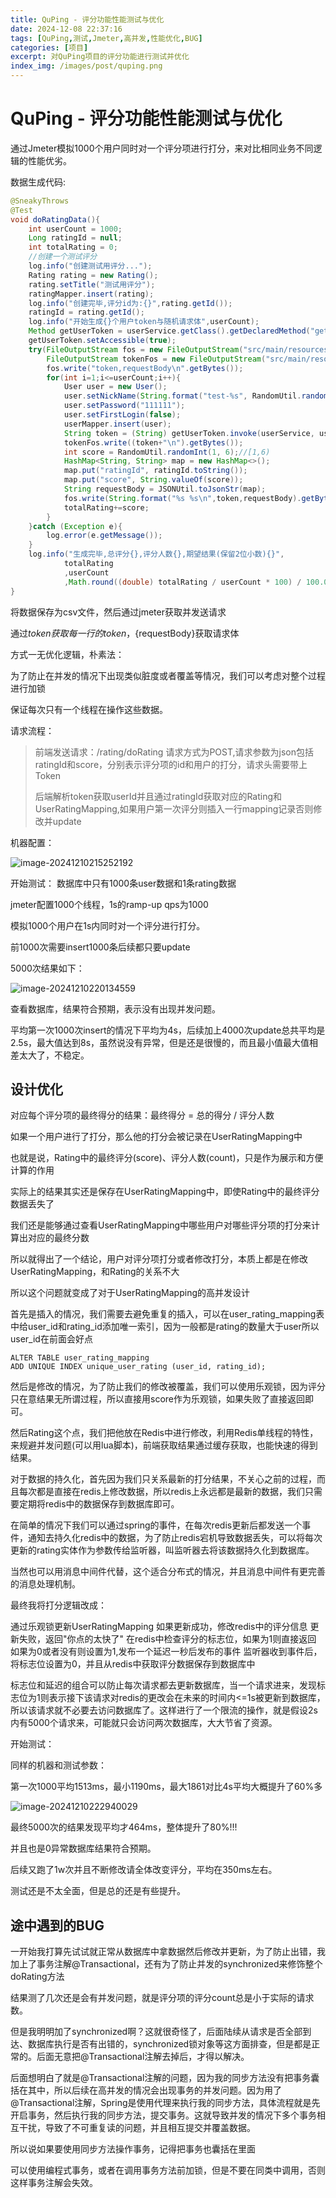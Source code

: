 ```yaml
---
title: QuPing - 评分功能性能测试与优化
date: 2024-12-08 22:37:16
tags: [QuPing,测试,Jmeter,高并发,性能优化,BUG]
categories: [项目]
excerpt: 对QuPing项目的评分功能进行测试并优化
index_img: /images/post/quping.png
---
```

# QuPing - 评分功能性能测试与优化

通过Jmeter模拟1000个用户同时对一个评分项进行打分，来对比相同业务不同逻辑的性能优劣。

数据生成代码:

```java
@SneakyThrows
@Test
void doRatingData(){
    int userCount = 1000;
    Long ratingId = null;
    int totalRating = 0;
    //创建一个测试评分
    log.info("创建测试用评分...");
    Rating rating = new Rating();
    rating.setTitle("测试用评分");
    ratingMapper.insert(rating);
    log.info("创建完毕,评分id为:{}",rating.getId());
    ratingId = rating.getId();
    log.info("开始生成{}个用户token与随机请求体",userCount);
    Method getUserToken = userService.getClass().getDeclaredMethod("getUserToken", User.class);
    getUserToken.setAccessible(true);
    try(FileOutputStream fos = new FileOutputStream("src/main/resources/doRatingData.csv");
        FileOutputStream tokenFos = new FileOutputStream("src/main/resources/token.csv")){
        fos.write("token,requestBody\n".getBytes());
        for(int i=1;i<=userCount;i++){
            User user = new User();
            user.setNickName(String.format("test-%s", RandomUtil.randomString(5)));
            user.setPassword("111111");
            user.setFirstLogin(false);
            userMapper.insert(user);
            String token = (String) getUserToken.invoke(userService, user);
            tokenFos.write((token+"\n").getBytes());
            int score = RandomUtil.randomInt(1, 6);//[1,6)
            HashMap<String, String> map = new HashMap<>();
            map.put("ratingId", ratingId.toString());
            map.put("score", String.valueOf(score));
            String requestBody = JSONUtil.toJsonStr(map);
            fos.write(String.format("%s %s\n",token,requestBody).getBytes());
            totalRating+=score;
        }
    }catch (Exception e){
        log.error(e.getMessage());
    }
    log.info("生成完毕,总评分{},评分人数{},期望结果(保留2位小数){}",
            totalRating
            ,userCount
            ,Math.round((double) totalRating / userCount * 100) / 100.0);
}
```

将数据保存为csv文件，然后通过jmeter获取并发送请求

通过${token}获取每一行的token，${requestBody}获取请求体

方式一无优化逻辑，朴素法：

为了防止在并发的情况下出现类似脏度或者覆盖等情况，我们可以考虑对整个过程进行加锁

保证每次只有一个线程在操作这些数据。

请求流程：

> 前端发送请求：/rating/doRating 请求方式为POST,请求参数为json包括ratingId和score，分别表示评分项的id和用户的打分，请求头需要带上Token 
>
> 后端解析token获取userId并且通过ratingId获取对应的Rating和UserRatingMapping,如果用户第一次评分则插入一行mapping记录否则修改并update

机器配置：

![image-20241210215252192](https://cdn.yunjiujiu.xyz/blogimages/image-20241210215252192.png)

开始测试：
数据库中只有1000条user数据和1条rating数据

jmeter配置1000个线程，1s的ramp-up qps为1000

模拟1000个用户在1s内同时对一个评分进行打分。

前1000次需要insert1000条后续都只要update

5000次结果如下：

![image-20241210220134559](https://cdn.yunjiujiu.xyz/blogimages/image-20241210220134559.png)

查看数据库，结果符合预期，表示没有出现并发问题。

平均第一次1000次insert的情况下平均为4s，后续加上4000次update总共平均是2.5s，最大值达到8s，虽然说没有异常，但是还是很慢的，而且最小值最大值相差太大了，不稳定。

## 设计优化

对应每个评分项的最终得分的结果：最终得分 = 总的得分 / 评分人数

如果一个用户进行了打分，那么他的打分会被记录在UserRatingMapping中

也就是说，Rating中的最终评分(score)、评分人数(count)，只是作为展示和方便计算的作用

实际上的结果其实还是保存在UserRatingMapping中，即使Rating中的最终评分数据丢失了

我们还是能够通过查看UserRatingMapping中哪些用户对哪些评分项的打分来计算出对应的最终分数

所以就得出了一个结论，用户对评分项打分或者修改打分，本质上都是在修改UserRatingMapping，和Rating的关系不大

所以这个问题就变成了对于UserRatingMapping的高并发设计

首先是插入的情况，我们需要去避免重复的插入，可以在user_rating_mapping表中给user_id和rating_id添加唯一索引，因为一般都是rating的数量大于user所以user_id在前面会好点

```mysql
ALTER TABLE user_rating_mapping
ADD UNIQUE INDEX unique_user_rating (user_id, rating_id);
```

然后是修改的情况，为了防止我们的修改被覆盖，我们可以使用乐观锁，因为评分只在意结果无所谓过程，所以直接用score作为乐观锁，如果失败了直接返回即可。

然后Rating这个点，我们把他放在Redis中进行修改，利用Redis单线程的特性，来规避并发问题(可以用lua脚本)，前端获取结果通过缓存获取，也能快速的得到结果。

对于数据的持久化，首先因为我们只关系最新的打分结果，不关心之前的过程，而且每次都是直接在redis上修改数据，所以redis上永远都是最新的数据，我们只需要定期将redis中的数据保存到数据库即可。

在简单的情况下我们可以通过spring的事件，在每次redis更新后都发送一个事件，通知去持久化redis中的数据，为了防止redis宕机导致数据丢失，可以将每次更新的rating实体作为参数传给监听器，叫监听器去将该数据持久化到数据库。

当然也可以用消息中间件代替，这个适合分布式的情况，并且消息中间件有更完善的消息处理机制。

最终我将打分逻辑改成：

通过乐观锁更新UserRatingMapping
如果更新成功，修改redis中的评分信息
更新失败，返回"你点的太快了"
在redis中检查评分的标志位，如果为1则直接返回
如果为0或者没有则设置为1,发布一个延迟一秒后发布的事件
监听器收到事件后，将标志位设置为0，并且从redis中获取评分数据保存到数据库中

标志位和延迟的组合可以防止每次请求都去更新数据库，当一个请求进来，发现标志位为1则表示接下该请求对redis的更改会在未来的时间内<=1s被更新到数据库，所以该请求就不必要去访问数据库了。这样进行了一个限流的操作，就是假设2s内有5000个请求来，可能就只会访问两次数据库，大大节省了资源。

开始测试：

同样的机器和测试参数：

第一次1000平均1513ms，最小1190ms，最大1861对比4s平均大概提升了60%多

![image-20241210222940029](https://cdn.yunjiujiu.xyz/blogimages/image-20241210222940029.png)

最终5000次的结果发现平均才464ms，整体提升了80%!!!

并且也是0异常数据库结果符合预期。

后续又跑了1w次并且不断修改请全体改变评分，平均在350ms左右。

测试还是不太全面，但是总的还是有些提升。

## 途中遇到的BUG

一开始我打算先试试就正常从数据库中拿数据然后修改并更新，为了防止出错，我加上了事务注解@Transactional，还有为了防止并发的synchronized来修饰整个doRating方法

结果测了几次还是会有并发问题，就是评分项的评分count总是小于实际的请求数。

但是我明明加了synchronized啊？这就很奇怪了，后面陆续从请求是否全部到达、数据库执行是否有出错的，synchronized锁对象等这方面排查，但是都是正常的。后面无意把@Transactional注解去掉后，才得以解决。

后面想明白了就是@Transactional注解的问题，因为我的同步方法没有把事务囊括在其中，所以后续在高并发的情况会出现事务的并发问题。因为用了@Transactional注解，Spring是使用代理来执行我的同步方法，具体流程就是先开启事务，然后执行我的同步方法，提交事务。这就导致并发的情况下多个事务相互干扰，导致了不可重复读的问题，并且相互提交并覆盖数据。

所以说如果要使用同步方法操作事务，记得把事务也囊括在里面

可以使用编程式事务，或者在调用事务方法前加锁，但是不要在同类中调用，否则这样事务注解会失效。